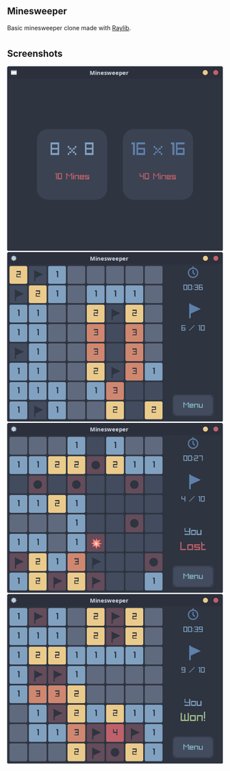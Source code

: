 ## Minesweeper
Basic minesweeper clone made with [Raylib](https://github.com/raysan5/raylib).

#

## Screenshots
![](screenshots/menu.png)
![](screenshots/gameplay.png)
![](screenshots/lost.png)
![](screenshots/won.png)